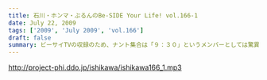 ```yaml
---
title: 石川・ホンマ・ぶるんのBe-SIDE Your Life! vol.166-1
date: July 22, 2009
tags: ['2009', 'July 2009', 'vol.166']
draft: false
summary: ビーサイTVの収録のため、ナント集合は「９：３０」というメンバーとしては驚異的な早さの月曜日。スタートは１０：３０～でしたがなんとか集まりました～～。NAMAE
---
```


http://project-phi.ddo.jp/ishikawa/ishikawa166_1.mp3